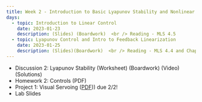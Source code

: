 ```yaml
---
title: Week 2 - Introduction to Basic Lyapunov Stability and Nonlinear Control
days:
  - topic: Introduction to Linear Control
    date: 2023-01-23
    description: (Slides) (Boardwork)  <br /> Reading - MLS 4.5
  - topic: Lyapunov Control and Intro to Feedback Linearization
    date: 2023-01-25
    description: (Slides)(Boardwork)  <br /> Reading - MLS 4.4 and Chapter 8
---
```


- Discussion 2: Lyapunov Stability (Worksheet) (Boardwork) (Video) (Solutions)
- Homework 2: Controls (PDF)
- Project 1: Visual Servoing ([PDF](assets/proj/proj1.pdf))) due 2/2!
- Lab Slides

<a id="Week3"></a>

